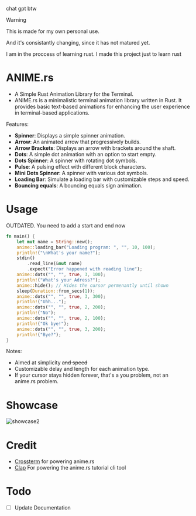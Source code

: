 chat gpt btw
> [!WARNING]
> This is made for my own personal use.
> 
> And it's consistantly changing, since it has not matured yet.
>
> I am in the proccess of learning rust. I made this project just to learn rust
# ANIME.rs
- A Simple Rust Animation Library for the Terminal.
- ANIME.rs is a minimalistic terminal animation library written in Rust. It provides basic text-based animations for enhancing the user experience in terminal-based applications.

Features:
- **Spinner**: Displays a simple spinner animation.
- **Arrow**: An animated arrow that progressively builds.
- **Arrow Brackets**: Displays an arrow with brackets around the shaft.
- **Dots**: A simple dot animation with an option to start empty.
- **Dots Spinner**: A spinner with rotating dot symbols.
- **Pulse**: A pulsing effect with different block characters.
- **Mini Dots Spinner**: A spinner with various dot symbols.
- **Loading Bar**: Simulate a loading bar with customizable steps and speed.
- **Bouncing equals**: A bouncing equals sign animation.

# Usage
OUTDATED. You need to add a start and end now
``` rust
fn main() {
    let mut name = String::new();
    anime::loading_bar("Loading program: ", "", 10, 100);
    println!("\nWhat's your name?");
    stdin()
        .read_line(&mut name)
        .expect("Error happened with reading line");
    anime::dots("", "", true, 3, 100);
    println!("What's your Adress?");
    anime::hide(); // Hides the cursor permenantly until shown
    sleep(Duration::from_secs(1));
    anime::dots("", "", true, 3, 300);
    println!("Uhh...");
    anime::dots("", "", true, 2, 200);
    println!("No");
    anime::dots("", "", true, 2, 100);
    println!("Ok bye!");
    anime::dots("", "", true, 3, 200);
    println!("Bye?");
}
```
Notes:
- Aimed at simplicity ~~and speed~~
- Customizable delay and length for each animation type.
- If your cursor stays hidden forever, that's a you problem, not an anime.rs problem.


# Showcase
![showcase2](https://github.com/user-attachments/assets/45d5cf8b-d143-4595-a206-c140982c6673)

# Credit
- [Crossterm](http://github.com/crossterm-rs/crossterm) for powering anime.rs
- [Clap](https://github.com/clap-rs/clap) For powering the anime.rs tutorial cli tool

# Todo
- [ ] Update Documentation
